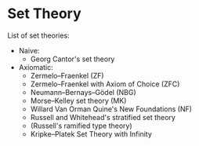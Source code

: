 # Set Theory

List of set theories:
- Naive:
  - Georg Cantor's set theory
- Axiomatic:
  - Zermelo–Fraenkel (ZF)
  - Zermelo–Fraenkel with Axiom of Choice (ZFC)
  - Neumann–Bernays–Gödel (NBG)
  - Morse–Kelley set theory (MK)
  - Willard Van Orman Quine's New Foundations (NF)
  - Russell and Whitehead's stratified set theory
  - (Russell's ramified type theory)
  - Kripke–Platek Set Theory with Infinity
